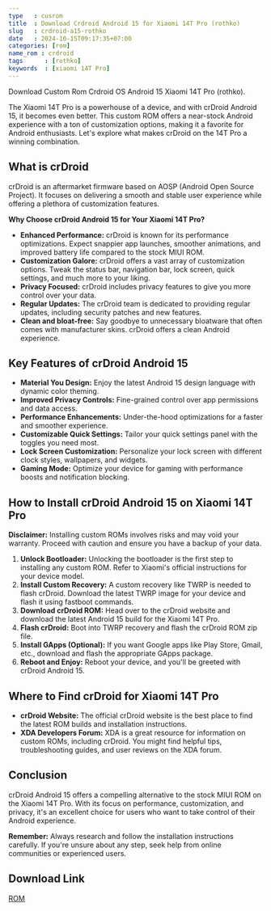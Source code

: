 ```yaml
---
type   : cusrom
title  : Download Crdroid Android 15 for Xiaomi 14T Pro (rothko)
slug   : crdroid-a15-rothko
date   : 2024-10-15T09:17:35+07:00
categories: [rom]
name_rom : crdroid
tags      : [rothko]
keywords  : [xiaomi 14T Pro]
---
```


Download Custom Rom Crdroid OS Android 15 Xiaomi 14T Pro (rothko).


The Xiaomi 14T Pro is a powerhouse of a device, and with crDroid Android 15, it becomes even better. This custom ROM offers a near-stock Android experience with a ton of customization options, making it a favorite for Android enthusiasts. Let's explore what makes crDroid on the 14T Pro a winning combination.

## What is crDroid

crDroid is an aftermarket firmware based on AOSP (Android Open Source Project). It focuses on delivering a smooth and stable user experience while offering a plethora of customization features. 

**Why Choose crDroid Android 15 for Your Xiaomi 14T Pro?**

* **Enhanced Performance:** crDroid is known for its performance optimizations. Expect snappier app launches, smoother animations, and improved battery life compared to the stock MIUI ROM.
* **Customization Galore:**  crDroid offers a vast array of customization options. Tweak the status bar, navigation bar, lock screen, quick settings, and much more to your liking.
* **Privacy Focused:** crDroid includes privacy features to give you more control over your data.
* **Regular Updates:** The crDroid team is dedicated to providing regular updates, including security patches and new features.
* **Clean and bloat-free:** Say goodbye to unnecessary bloatware that often comes with manufacturer skins. crDroid offers a clean Android experience.

## Key Features of crDroid Android 15

* **Material You Design:** Enjoy the latest Android 15 design language with dynamic color theming.
* **Improved Privacy Controls:**  Fine-grained control over app permissions and data access.
* **Performance Enhancements:**  Under-the-hood optimizations for a faster and smoother experience.
* **Customizable Quick Settings:**  Tailor your quick settings panel with the toggles you need most.
* **Lock Screen Customization:**  Personalize your lock screen with different clock styles, wallpapers, and widgets.
* **Gaming Mode:** Optimize your device for gaming with performance boosts and notification blocking.

## How to Install crDroid Android 15 on Xiaomi 14T Pro

**Disclaimer:** Installing custom ROMs involves risks and may void your warranty. Proceed with caution and ensure you have a backup of your data.

1. **Unlock Bootloader:**  Unlocking the bootloader is the first step to installing any custom ROM. Refer to Xiaomi's official instructions for your device model.
2. **Install Custom Recovery:**  A custom recovery like TWRP is needed to flash crDroid. Download the latest TWRP image for your device and flash it using fastboot commands.
3. **Download crDroid ROM:**  Head over to the crDroid website and download the latest Android 15 build for the Xiaomi 14T Pro.
4. **Flash crDroid:** Boot into TWRP recovery and flash the crDroid ROM zip file.
5. **Install GApps (Optional):** If you want Google apps like Play Store, Gmail, etc., download and flash the appropriate GApps package.
6. **Reboot and Enjoy:**  Reboot your device, and you'll be greeted with crDroid Android 15.

## Where to Find crDroid for Xiaomi 14T Pro

* **crDroid Website:** The official crDroid website is the best place to find the latest ROM builds and installation instructions. 
* **XDA Developers Forum:**  XDA is a great resource for information on custom ROMs, including crDroid. You might find helpful tips, troubleshooting guides, and user reviews on the XDA forum.

## Conclusion

crDroid Android 15 offers a compelling alternative to the stock MIUI ROM on the Xiaomi 14T Pro. With its focus on performance, customization, and privacy, it's an excellent choice for users who want to take control of their Android experience. 

**Remember:** Always research and follow the installation instructions carefully. If you're unsure about any step, seek help from online communities or experienced users.




## Download Link
[ROM](/)
